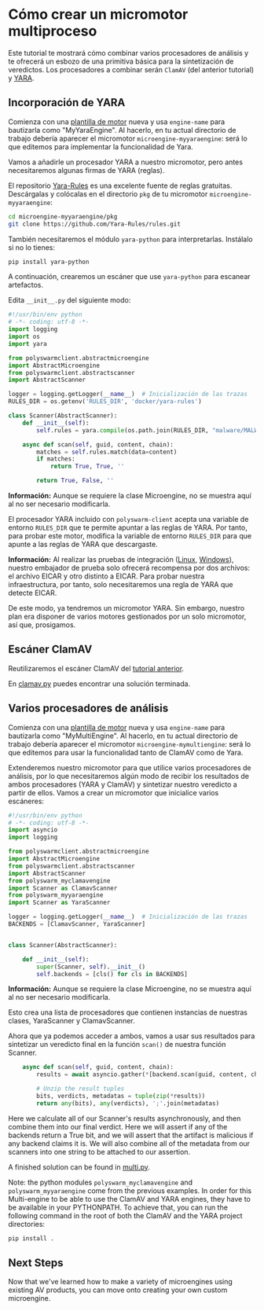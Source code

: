 # Cómo crear un micromotor multiproceso

Este tutorial te mostrará cómo combinar varios procesadores de análisis y te ofrecerá un esbozo de una primitiva básica para la sintetización de veredictos. Los procesadores a combinar serán `ClamAV` (del anterior tutorial) y [YARA](https://virustotal.github.io/yara/).

## Incorporación de YARA

Comienza con una [plantilla de motor](/microengines-scratch-to-eicar/#customize-engine-template) nueva y usa `engine-name` para bautizarla como "MyYaraEngine". Al hacerlo, en tu actual directorio de trabajo debería aparecer el micromotor `microengine-myyaraengine`: será lo que editemos para implementar la funcionalidad de Yara.

Vamos a añadirle un procesador YARA a nuestro micromotor, pero antes necesitaremos algunas firmas de YARA (reglas).

El repositorio [Yara-Rules](https://github.com/Yara-Rules/rules) es una excelente fuente de reglas gratuitas. Descárgalas y colócalas en el directorio `pkg` de tu micromotor `microengine-myyaraengine`:

```sh
cd microengine-myyaraengine/pkg
git clone https://github.com/Yara-Rules/rules.git
```

También necesitaremos el módulo `yara-python` para interpretarlas. Instálalo si no lo tienes:

```sh
pip install yara-python
```

A continuación, crearemos un escáner que use `yara-python` para escanear artefactos.

Edita `__init__.py` del siguiente modo:

```python
#!/usr/bin/env python
# -*- coding: utf-8 -*-
import logging
import os
import yara

from polyswarmclient.abstractmicroengine
import AbstractMicroengine
from polyswarmclient.abstractscanner
import AbstractScanner

logger = logging.getLogger(__name__)  # Inicialización de las trazas
RULES_DIR = os.getenv('RULES_DIR', 'docker/yara-rules')

class Scanner(AbstractScanner):
    def __init__(self):
        self.rules = yara.compile(os.path.join(RULES_DIR, "malware/MALW_Eicar"))

    async def scan(self, guid, content, chain):
        matches = self.rules.match(data=content)
        if matches:
            return True, True, ''

        return True, False, ''
```

<div class="m-flag">
  <p>
    <strong>Información:</strong>
    Aunque se requiere la clase Microengine, no se muestra aquí al no ser necesario modificarla.
  </p>
</div>

El procesador YARA incluido con `polyswarm-client` acepta una variable de entorno `RULES_DIR` que te permite apuntar a las reglas de YARA. Por tanto, para probar este motor, modifica la variable de entorno `RULES_DIR` para que apunte a las reglas de YARA que descargaste.

<div class="m-flag">
  <p>
    <strong>Información:</strong>
    Al realizar las pruebas de integración (<a href="/testing-linux/#integration-testing">Linux</a>, <a href="/testing-windows/">Windows</a>), nuestro embajador de prueba solo ofrecerá recompensa por dos archivos: el archivo EICAR y otro distinto a EICAR.
    Para probar nuestra infraestructura, por tanto, solo necesitaremos una regla de YARA que detecte EICAR.
  </p>
</div>

De este modo, ya tendremos un micromotor YARA. Sin embargo, nuestro plan era disponer de varios motores gestionados por un solo micromotor, así que, prosigamos.

## Escáner ClamAV

Reutilizaremos el escáner ClamAV del [tutorial anterior](/microengines-scratch-to-clamav/).

En [clamav.py](https://github.com/polyswarm/polyswarm-client/blob/master/src/microengine/clamav.py) puedes encontrar una solución terminada.

## Varios procesadores de análisis

Comienza con una [plantilla de motor](/microengines-scratch-to-eicar/#customize-engine-template) nueva y usa `engine-name` para bautizarla como "MyMultiEngine". Al hacerlo, en tu actual directorio de trabajo debería aparecer el micromotor `microengine-mymultiengine`: será lo que editemos para usar la funcionalidad tanto de ClamAV como de Yara.

Extenderemos nuestro micromotor para que utilice varios procesadores de análisis, por lo que necesitaremos algún modo de recibir los resultados de ambos procesadores (YARA y ClamAV) y sintetizar nuestro veredicto a partir de ellos. Vamos a crear un micromotor que inicialice varios escáneres:

```python
#!/usr/bin/env python
# -*- coding: utf-8 -*-
import asyncio
import logging

from polyswarmclient.abstractmicroengine 
import AbstractMicroengine
from polyswarmclient.abstractscanner 
import AbstractScanner
from polyswarm_myclamavengine 
import Scanner as ClamavScanner
from polyswarm_myyaraengine 
import Scanner as YaraScanner

logger = logging.getLogger(__name__)  # Inicialización de las trazas
BACKENDS = [ClamavScanner, YaraScanner]


class Scanner(AbstractScanner):

    def __init__(self):
        super(Scanner, self).__init__()
        self.backends = [cls() for cls in BACKENDS]

```

<div class="m-flag">
  <p>
    <strong>Información:</strong>
    Aunque se requiere la clase Microengine, no se muestra aquí al no ser necesario modificarla.
  </p>
</div>

Esto crea una lista de procesadores que contienen instancias de nuestras clases, YaraScanner y ClamavScanner.

Ahora que ya podemos acceder a ambos, vamos a usar sus resultados para sintetizar un veredicto final en la función `scan()` de nuestra función Scanner.

```python
    async def scan(self, guid, content, chain):
        results = await asyncio.gather(*[backend.scan(guid, content, chain) for backend in self.backends])

        # Unzip the result tuples
        bits, verdicts, metadatas = tuple(zip(*results))
        return any(bits), any(verdicts), ';'.join(metadatas)
```

Here we calculate all of our Scanner's results asynchronously, and then combine them into our final verdict. Here we will assert if any of the backends return a True bit, and we will assert that the artifact is malicious if any backend claims it is. We will also combine all of the metadata from our scanners into one string to be attached to our assertion.

A finished solution can be found in [multi.py](https://github.com/polyswarm/polyswarm-client/blob/master/src/microengine/multi.py).

Note: the python modules `polyswarm_myclamavengine` and `polyswarm_myyaraengine` come from the previous examples. In order for this Multi-engine to be able to use the ClamAV and YARA engines, they have to be available in your PYTHONPATH. To achieve that, you can run the following command in the root of both the ClamAV and the YARA project directories:

```bash
pip install .
```

## Next Steps

Now that we've learned how to make a variety of microengines using existing AV products, you can move onto creating your own custom microengine.